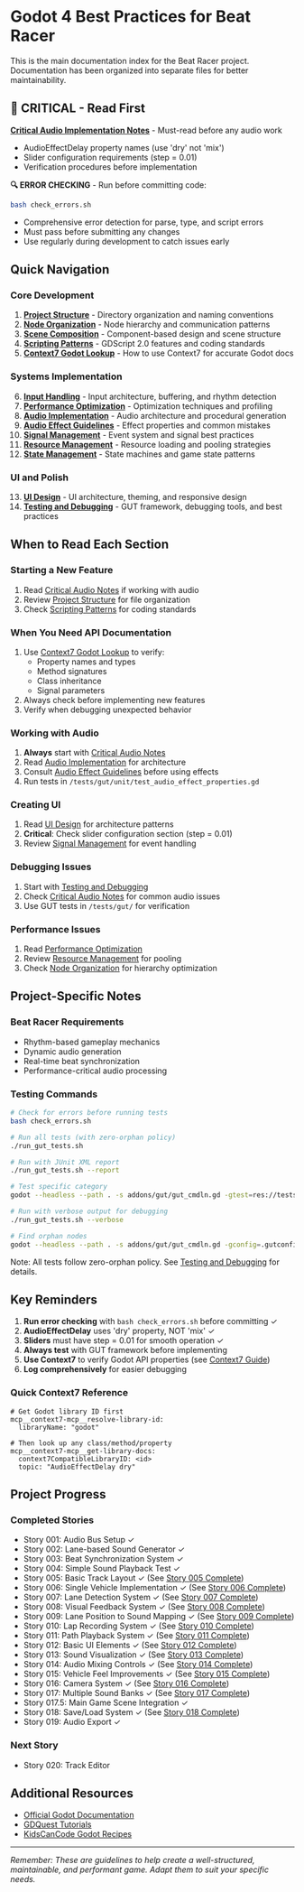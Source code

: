 # Godot 4 Best Practices for Beat Racer

This is the main documentation index for the Beat Racer project. Documentation has been organized into separate files for better maintainability.

## 🚨 CRITICAL - Read First
**[Critical Audio Implementation Notes](docs/critical-audio-notes.md)** - Must-read before any audio work
- AudioEffectDelay property names (use 'dry' not 'mix')
- Slider configuration requirements (step = 0.01)
- Verification procedures before implementation

**🔍 ERROR CHECKING** - Run before committing code:
```bash
bash check_errors.sh
```
- Comprehensive error detection for parse, type, and script errors
- Must pass before submitting any changes
- Use regularly during development to catch issues early

## Quick Navigation

### Core Development
1. **[Project Structure](docs/project-structure.md)** - Directory organization and naming conventions
2. **[Node Organization](docs/node-organization.md)** - Node hierarchy and communication patterns
3. **[Scene Composition](docs/scene-composition.md)** - Component-based design and scene structure
4. **[Scripting Patterns](docs/scripting-patterns.md)** - GDScript 2.0 features and coding standards
5. **[Context7 Godot Lookup](docs/context7-godot-lookup.md)** - How to use Context7 for accurate Godot docs

### Systems Implementation
6. **[Input Handling](docs/input-handling.md)** - Input architecture, buffering, and rhythm detection
7. **[Performance Optimization](docs/performance-optimization.md)** - Optimization techniques and profiling
8. **[Audio Implementation](docs/audio-implementation.md)** - Audio architecture and procedural generation
9. **[Audio Effect Guidelines](docs/audio-effect-guidelines.md)** - Effect properties and common mistakes
10. **[Signal Management](docs/signal-management.md)** - Event system and signal best practices
11. **[Resource Management](docs/resource-management.md)** - Resource loading and pooling strategies
12. **[State Management](docs/state-management.md)** - State machines and game state patterns

### UI and Polish
13. **[UI Design](docs/ui-design.md)** - UI architecture, theming, and responsive design
14. **[Testing and Debugging](docs/testing-debugging.md)** - GUT framework, debugging tools, and best practices

## When to Read Each Section

### Starting a New Feature
1. Read [Critical Audio Notes](docs/critical-audio-notes.md) if working with audio
2. Review [Project Structure](docs/project-structure.md) for file organization
3. Check [Scripting Patterns](docs/scripting-patterns.md) for coding standards

### When You Need API Documentation
1. Use [Context7 Godot Lookup](docs/context7-godot-lookup.md) to verify:
   - Property names and types
   - Method signatures
   - Class inheritance
   - Signal parameters
2. Always check before implementing new features
3. Verify when debugging unexpected behavior

### Working with Audio
1. **Always** start with [Critical Audio Notes](docs/critical-audio-notes.md)
2. Read [Audio Implementation](docs/audio-implementation.md) for architecture
3. Consult [Audio Effect Guidelines](docs/audio-effect-guidelines.md) before using effects
4. Run tests in `/tests/gut/unit/test_audio_effect_properties.gd`

### Creating UI
1. Read [UI Design](docs/ui-design.md) for architecture patterns
2. **Critical**: Check slider configuration section (step = 0.01)
3. Review [Signal Management](docs/signal-management.md) for event handling

### Debugging Issues
1. Start with [Testing and Debugging](docs/testing-debugging.md)
2. Check [Critical Audio Notes](docs/critical-audio-notes.md) for common audio issues
3. Use GUT tests in `/tests/gut/` for verification

### Performance Issues
1. Read [Performance Optimization](docs/performance-optimization.md)
2. Review [Resource Management](docs/resource-management.md) for pooling
3. Check [Node Organization](docs/node-organization.md) for hierarchy optimization

## Project-Specific Notes

### Beat Racer Requirements
- Rhythm-based gameplay mechanics
- Dynamic audio generation
- Real-time beat synchronization
- Performance-critical audio processing

### Testing Commands
```bash
# Check for errors before running tests
bash check_errors.sh

# Run all tests (with zero-orphan policy)
./run_gut_tests.sh

# Run with JUnit XML report
./run_gut_tests.sh --report

# Test specific category
godot --headless --path . -s addons/gut/gut_cmdln.gd -gtest=res://tests/gut/unit/

# Run with verbose output for debugging
./run_gut_tests.sh --verbose

# Find orphan nodes
godot --headless --path . -s addons/gut/gut_cmdln.gd -gconfig=.gutconfig.json -glog=3
```

Note: All tests follow zero-orphan policy. See [Testing and Debugging](docs/testing-debugging.md) for details.

## Key Reminders

1. **Run error checking** with `bash check_errors.sh` before committing ✓
2. **AudioEffectDelay** uses 'dry' property, NOT 'mix' ✓
3. **Sliders** must have step = 0.01 for smooth operation ✓
4. **Always test** with GUT framework before implementing
5. **Use Context7** to verify Godot API properties (see [Context7 Guide](docs/context7-godot-lookup.md))
6. **Log comprehensively** for easier debugging

### Quick Context7 Reference
```
# Get Godot library ID first
mcp__context7-mcp__resolve-library-id:
  libraryName: "godot"

# Then look up any class/method/property
mcp__context7-mcp__get-library-docs:
  context7CompatibleLibraryID: <id>
  topic: "AudioEffectDelay dry"
```

## Project Progress

### Completed Stories
- Story 001: Audio Bus Setup ✓
- Story 002: Lane-based Sound Generator ✓
- Story 003: Beat Synchronization System ✓
- Story 004: Simple Sound Playback Test ✓
- Story 005: Basic Track Layout ✓ (See [Story 005 Complete](docs/story-005-complete.md))
- Story 006: Single Vehicle Implementation ✓ (See [Story 006 Complete](docs/story-006-complete.md))
- Story 007: Lane Detection System ✓ (See [Story 007 Complete](docs/story-007-complete.md))
- Story 008: Visual Feedback System ✓ (See [Story 008 Complete](docs/story-008-complete.md))
- Story 009: Lane Position to Sound Mapping ✓ (See [Story 009 Complete](docs/story-009-complete.md))
- Story 010: Lap Recording System ✓ (See [Story 010 Complete](docs/story-010-complete.md))
- Story 011: Path Playback System ✓ (See [Story 011 Complete](docs/story-011-complete.md))
- Story 012: Basic UI Elements ✓ (See [Story 012 Complete](docs/story-012-complete.md))
- Story 013: Sound Visualization ✓ (See [Story 013 Complete](docs/story-013-complete.md))
- Story 014: Audio Mixing Controls ✓ (See [Story 014 Complete](docs/story-014-complete.md))
- Story 015: Vehicle Feel Improvements ✓ (See [Story 015 Complete](docs/story-015-complete.md))
- Story 016: Camera System ✓ (See [Story 016 Complete](docs/story-016-complete.md))
- Story 017: Multiple Sound Banks ✓ (See [Story 017 Complete](docs/story-017-complete.md))
- Story 017.5: Main Game Scene Integration ✓
- Story 018: Save/Load System ✓ (See [Story 018 Complete](docs/story-018-complete.md))
- Story 019: Audio Export ✓

### Next Story
- Story 020: Track Editor

## Additional Resources

- [Official Godot Documentation](https://docs.godotengine.org/en/stable/)
- [GDQuest Tutorials](https://www.gdquest.com/)
- [KidsCanCode Godot Recipes](https://kidscancode.org/godot_recipes/)

---

*Remember: These are guidelines to help create a well-structured, maintainable, and performant game. Adapt them to suit your specific needs.*